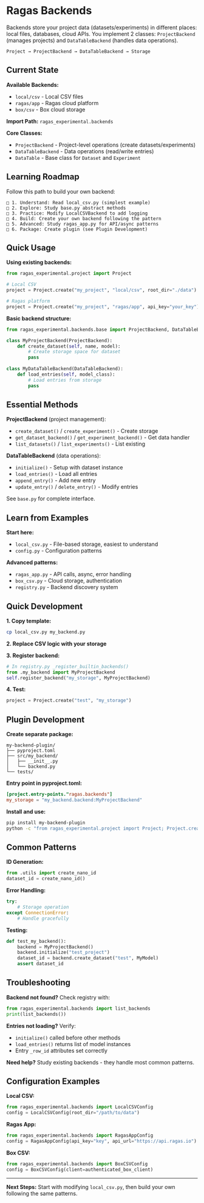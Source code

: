 # Ragas Backends

Backends store your project data (datasets/experiments) in different places: local files, databases, cloud APIs. You implement 2 classes: `ProjectBackend` (manages projects) and `DataTableBackend` (handles data operations).

```
Project → ProjectBackend → DataTableBackend → Storage
```

## Current State

**Available Backends:**
- `local/csv` - Local CSV files
- `ragas/app` - Ragas cloud platform  
- `box/csv` - Box cloud storage

**Import Path:** `ragas_experimental.backends`

**Core Classes:**
- `ProjectBackend` - Project-level operations (create datasets/experiments)
- `DataTableBackend` - Data operations (read/write entries) 
- `DataTable` - Base class for `Dataset` and `Experiment`

## Learning Roadmap

Follow this path to build your own backend:

```
□ 1. Understand: Read local_csv.py (simplest example)
□ 2. Explore: Study base.py abstract methods  
□ 3. Practice: Modify LocalCSVBackend to add logging
□ 4. Build: Create your own backend following the pattern
□ 5. Advanced: Study ragas_app.py for API/async patterns
□ 6. Package: Create plugin (see Plugin Development)
```

## Quick Usage

**Using existing backends:**
```python
from ragas_experimental.project import Project

# Local CSV
project = Project.create("my_project", "local/csv", root_dir="./data")

# Ragas platform  
project = Project.create("my_project", "ragas/app", api_key="your_key")
```

**Basic backend structure:**
```python
from ragas_experimental.backends.base import ProjectBackend, DataTableBackend

class MyProjectBackend(ProjectBackend):
    def create_dataset(self, name, model): 
        # Create storage space for dataset
        pass
    
class MyDataTableBackend(DataTableBackend):
    def load_entries(self, model_class):
        # Load entries from storage
        pass
```

## Essential Methods

**ProjectBackend** (project management):
- `create_dataset()` / `create_experiment()` - Create storage
- `get_dataset_backend()` / `get_experiment_backend()` - Get data handler
- `list_datasets()` / `list_experiments()` - List existing

**DataTableBackend** (data operations):
- `initialize()` - Setup with dataset instance
- `load_entries()` - Load all entries
- `append_entry()` - Add new entry
- `update_entry()` / `delete_entry()` - Modify entries

See `base.py` for complete interface.

## Learn from Examples

**Start here:**
- `local_csv.py` - File-based storage, easiest to understand
- `config.py` - Configuration patterns

**Advanced patterns:**
- `ragas_app.py` - API calls, async, error handling
- `box_csv.py` - Cloud storage, authentication
- `registry.py` - Backend discovery system

## Quick Development

**1. Copy template:**
```bash
cp local_csv.py my_backend.py
```

**2. Replace CSV logic with your storage**

**3. Register backend:**
```python
# In registry.py _register_builtin_backends()
from .my_backend import MyProjectBackend
self.register_backend("my_storage", MyProjectBackend)
```

**4. Test:**
```python
project = Project.create("test", "my_storage")
```

## Plugin Development

**Create separate package:**
```
my-backend-plugin/
├── pyproject.toml
├── src/my_backend/
│   ├── __init__.py
│   └── backend.py
└── tests/
```

**Entry point in pyproject.toml:**
```toml
[project.entry-points."ragas.backends"]
my_storage = "my_backend.backend:MyProjectBackend"
```

**Install and use:**
```bash
pip install my-backend-plugin
python -c "from ragas_experimental.project import Project; Project.create('test', 'my_storage')"
```

## Common Patterns

**ID Generation:**
```python
from .utils import create_nano_id
dataset_id = create_nano_id()
```

**Error Handling:**
```python
try:
    # Storage operation
except ConnectionError:
    # Handle gracefully
```

**Testing:**
```python
def test_my_backend():
    backend = MyProjectBackend()
    backend.initialize("test_project")
    dataset_id = backend.create_dataset("test", MyModel)
    assert dataset_id
```

## Troubleshooting

**Backend not found?** Check registry with:
```python
from ragas_experimental.backends import list_backends
print(list_backends())
```

**Entries not loading?** Verify:
- `initialize()` called before other methods
- `load_entries()` returns list of model instances
- Entry `_row_id` attributes set correctly

**Need help?** Study existing backends - they handle most common patterns.

## Configuration Examples

**Local CSV:**
```python
from ragas_experimental.backends import LocalCSVConfig
config = LocalCSVConfig(root_dir="/path/to/data")
```

**Ragas App:**
```python  
from ragas_experimental.backends import RagasAppConfig
config = RagasAppConfig(api_key="key", api_url="https://api.ragas.io")
```

**Box CSV:**
```python
from ragas_experimental.backends import BoxCSVConfig
config = BoxCSVConfig(client=authenticated_box_client)
```

---

**Next Steps:** Start with modifying `local_csv.py`, then build your own following the same patterns.
